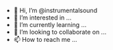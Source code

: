 - 👋 Hi, I’m @instrumentalsound
- 👀 I’m interested in ...
- 🌱 I’m currently learning ...
- 💞️ I’m looking to collaborate on ...
- 📫 How to reach me ...

<!---
instrumentalsound/instrumentalsound is a ✨ special ✨ repository because its `README.md` (this file) appears on your GitHub profile.
You can click the Preview link to take a look at your changes.
--->
